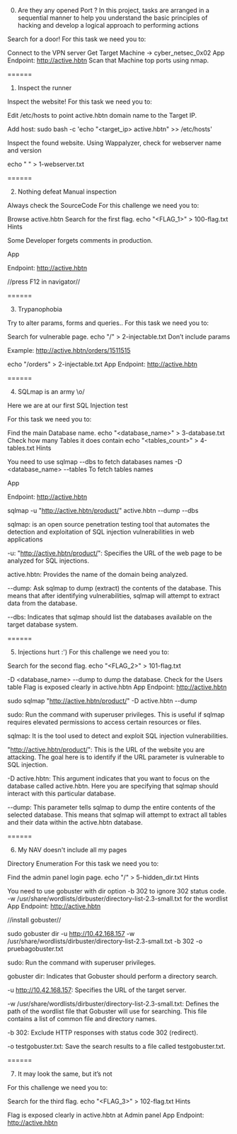 0. Are they any opened Port ?
In this project, tasks are arranged in a sequential manner to help you understand the basic principles of hacking and develop a logical approach to performing actions



Search for a door!
For this task we need you to:

Connect to the VPN server
Get Target Machine -> cyber_netsec_0x02
App
Endpoint: http://active.hbtn
Scan that Machine top ports using nmap.

======

1. Inspect the runner

Inspect the website!
For this task we need you to:

Edit /etc/hosts to point active.hbtn domain name to the Target IP.

Add host:
sudo bash -c 'echo "<target_ip>    active.hbtn" >> /etc/hosts'

Inspect the found website.
Using Wappalyzer, check for webserver name and version

echo "<webservername> <webserverversion>" > 1-webserver.txt

======

2. Nothing defeat Manual inspection

Always check the SourceCode
For this challenge we need you to:

Browse active.hbtn
Search for the first flag.
echo "<FLAG_1>" > 100-flag.txt
Hints

Some Developer forgets comments in production.

App

Endpoint: http://active.hbtn

//press F12 in navigator//

======

3. Trypanophobia

Try to alter params, forms and queries..
For this task we need you to:

Search for vulnerable page.
echo "/<pathname>" > 2-injectable.txt
Don’t include params

Example: http://active.hbtn/orders/1511515

echo "/orders" > 2-injectable.txt
App
Endpoint: http://active.hbtn

======

4. SQLmap is an army \o/

Here we are at our first SQL Injection test

For this task we need you to:

Find the main Database name.
echo "<database_name>" > 3-database.txt
Check how many Tables it does contain
echo "<tables_count>" > 4-tables.txt
Hints

You need to use sqlmap
--dbs to fetch databases names
-D <database_name> --tables To fetch tables names

App

Endpoint: http://active.hbtn

sqlmap -u "http://active.hbtn/product/" active.hbtn --dump --dbs 

sqlmap: 
is an open source penetration testing tool that automates the detection and exploitation of SQL injection vulnerabilities in web applications

-u:
"http://active.hbtn/product/": Specifies the URL of the web page to be analyzed for SQL injections.

active.hbtn: 
Provides the name of the domain being analyzed.

--dump: 
Ask sqlmap to dump (extract) the contents of the database. This means that after identifying vulnerabilities, sqlmap will attempt to extract data from the database.

--dbs: 
Indicates that sqlmap should list the databases available on the target database system.

======

5. Injections hurt :')
For this challenge we need you to:

Search for the second flag.
echo "<FLAG_2>" > 101-flag.txt

-D <database_name> --dump to dump the database.
Check for the Users table
Flag is exposed clearly in active.hbtn
App
Endpoint: http://active.hbtn

sudo sqlmap "http://active.hbtn/product/" -D active.hbtn --dump


sudo: 
Run the command with superuser privileges. This is useful if sqlmap requires elevated permissions to access certain resources or files.

sqlmap:
It is the tool used to detect and exploit SQL injection vulnerabilities.

"http://active.hbtn/product/": 
This is the URL of the website you are attacking. The goal here is to identify if the URL parameter is vulnerable to SQL injection.

-D active.hbtn: 
This argument indicates that you want to focus on the database called active.hbtn. Here you are specifying that sqlmap should interact with this particular database.

--dump: 
This parameter tells sqlmap to dump the entire contents of the selected database. This means that sqlmap will attempt to extract all tables and their data within the active.hbtn database.

======

6. My NAV doesn't include all my pages

Directory Enumeration
For this task we need you to:

Find the admin panel login page.
echo "/<pathname>" > 5-hidden_dir.txt
Hints

You need to use gobuster with dir option
-b 302 to ignore 302 status code.
-w /usr/share/wordlists/dirbuster/directory-list-2.3-small.txt for the wordlist
App
Endpoint: http://active.hbtn

//install gobuster//

sudo gobuster dir -u http://10.42.168.157 -w /usr/share/wordlists/dirbuster/directory-list-2.3-small.txt -b 302 -o pruebagobuster.txt 

sudo: 
Run the command with superuser privileges.

gobuster dir: 
Indicates that Gobuster should perform a directory search.

-u http://10.42.168.157:
Specifies the URL of the target server.

-w /usr/share/wordlists/dirbuster/directory-list-2.3-small.txt:
Defines the path of the wordlist file that Gobuster will use for searching. This file contains a list of common file and directory names.

-b 302:
Exclude HTTP responses with status code 302 (redirect).

-o testgobuster.txt: 
Save the search results to a file called testgobuster.txt.

======

7. It may look the same, but it’s not

For this challenge we need you to:

Search for the third flag.
echo "<FLAG_3>" > 102-flag.txt
Hints

Flag is exposed clearly in active.hbtn at Admin panel
App
Endpoint: http://active.hbtn


